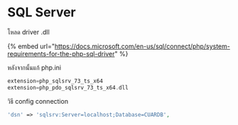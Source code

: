 # SQL Server

โหลด driver .dll

{% embed url="https://docs.microsoft.com/en-us/sql/connect/php/system-requirements-for-the-php-sql-driver" %}

หลังจากนั้นแก้ php.ini

```php
extension=php_sqlsrv_73_ts_x64
extension=php_pdo_sqlsrv_73_ts_x64.dll
```

วิธี config connection

```php
'dsn' => 'sqlsrv:Server=localhost;Database=CUARDB',
```

